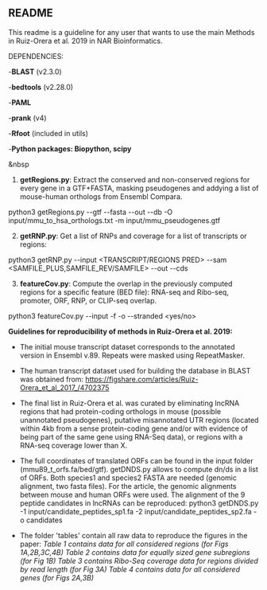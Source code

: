 ## README

This readme is a guideline for any user that wants to use the main Methods in Ruiz-Orera et al. 2019 in NAR Bioinformatics. 


DEPENDENCIES: 

-**BLAST** (v2.3.0)

-**bedtools** (v2.28.0)

-**PAML**

-**prank** (v4)

-**Rfoot** (included in utils)

-**Python packages: Biopython, scipy**

&nbsp

1) **getRegions.py**: Extract the conserved and non-conserved regions for every gene in a GTF+FASTA, masking pseudogenes and addying a list of mouse-human orthologs from Ensembl Compara.

python3 getRegions.py --gtf <TRANSCRIPT GTF> --fasta <TRANSCRIPT FASTA> --out <OUT NAME> --db <BLAST DB> -O input/mmu_to_hsa_orthologs.txt -m input/mmu_pseudogenes.gtf



2) **getRNP.py**: Get a list of RNPs and coverage for a list of transcripts or regions:

python3 getRNP.py --input <TRANSCRIPT/REGIONS PRED> --sam <SAMFILE_PLUS,SAMFILE_REV/SAMFILE> --out <OUT NAME> --cds <BED CDS>



3) **featureCov.py**: Compute the overlap in the previously computed regions for a specific feature (BED file): RNA-seq and Ribo-seq, promoter, ORF, RNP, or CLIP-seq overlap.

python3 featureCov.py --input <REGIONS OUTPUT BED> -f <BED FEATURES> -o <OUT NAME> --stranded <yes/no>


**Guidelines for reproducibility of methods in Ruiz-Orera et al. 2019:**

- The initial mouse transcript dataset corresponds to the annotated version in Ensembl v.89. Repeats were masked using RepeatMasker.

- The human transcript dataset used for building the database in BLAST was obtained from: https://figshare.com/articles/Ruiz-Orera_et_al_2017_/4702375

- The final list in Ruiz-Orera et al. was curated by eliminating lncRNA regions that had protein-coding orthologs in mouse (possible unannotated pseudogenes), putative misannotated UTR regions (located within 4kb from a sense protein-coding gene and/or with evidence of being part of the same gene using RNA-Seq data), or regions with a RNA-seq coverage lower than X.

- The full coordinates of translated ORFs can be found in the input folder (mmu89_t_orfs.fa/bed/gtf). getDNDS.py allows to compute dn/ds in a list of ORFs. Both species1 and species2 FASTA are needed (genomic alignment, two fasta files). For the article, the genomic alignments between mouse and human ORFs were used. The alignment of the 9 peptide candidates in lncRNAs can be reproduced:
python3 getDNDS.py -1 input/candidate_peptides_sp1.fa -2 input/candidate_peptides_sp2.fa -o candidates

- The folder 'tables' contain all raw data to reproduce the figures in the paper:
*Table 1 contains data for all considered regions (for Figs 1A,2B,3C,4B)*
*Table 2 contains data for equally sized gene subregions (for Fig 1B)*
*Table 3 contains Ribo-Seq coverage data for regions divided by read length (for Fig 3A)*
*Table 4 contains data for all considered genes (for Figs 2A,3B)*
